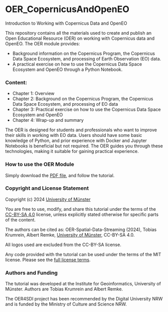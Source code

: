 # OER_CopernicusAndOpenEO
Introduction to Working with Copernicus Data and OpenEO

This repository contains all the materials used to create and publish an Open Educational Resource (OER) on working with Copernicus data and OpenEO. The OER module provides:

- Background information on the Copernicus Program, the Copernicus Data Space Ecosystem, and processing of Earth Observation (EO) data.
- A practical exercise on how to use the Copernicus Data Space Ecosystem and OpenEO through a Python Notebook.

### Content:
* Chapter 1: Overview
* Chapter 2: Background on the Copernicus Program, the Copernicus Data Space Ecosystem, and processing of EO data
* Chapter 3: Practical exercise on how to use the Copernicus Data Space Ecosystem and OpenEO
* Chapter 4: Wrap-up and summary

The OER is designed for students and professionals who want to improve their skills in working with EO data. Users should have some basic knowledge of Python, and prior experience with Docker and Jupyter Notebooks is beneficial but not required. The OER guides you through these technologies, making it suitable for gaining practical experience.

### How to use the OER Module

Simply download the [PDF file](\\docs\\OER-CopernicusAndOpenEO.pdf), and follow the tutorial.

### Copyright and License Statement

Copyright (c) 2024 [University of Münster](https://www.uni-muenster.de/en/)

You are free to use, modify, and share this tutorial under the terms of the [CC-BY-SA 4.0](https://creativecommons.org/licenses/by-sa/4.0/legalcode) license, unless explicitly stated otherwise for specific parts of the content.

The authors can be cited as: OER-Spatial-Data-Streaming (2024), Tobias Krumrein, Albert Remke, [University of Münster](https://www.uni-muenster.de), CC-BY-SA 4.0.

All logos used are excluded from the CC-BY-SA license.

Any code provided with the tutorial can be used under the terms of the MIT license. Please see the [full license terms](/LICENSE.md).

### Authors and Funding

The tutorial was developed at the Institute for Geoinformatics, University of Münster. Authors are Tobias Krumrein and Albert Remke.

The OER4SDI project has been recommended by the Digital University NRW and is funded by the Ministry of Culture and Science NRW.
